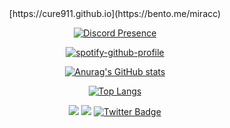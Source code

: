 
<div align="center">
    [https://cure911.github.io](https://bento.me/miracc)
<p>
</p>
 <p data-sourcepos="2:1-2:117" dir="auto"><a href="https://discord.com/users/754969692585852939" rel="nofollow"><img src="https://camo.githubusercontent.com/0a875a029acebd23762760ce44d02fdcdbf3b2c5f2dfbe33b48a4adcd25f3a74/68747470733a2f2f6c616e796172642e636e7261642e6465762f6170692f373534393639363932353835383532393339" alt="Discord Presence" data-canonical-src="https://lanyard.cnrad.dev/api/754969692585852939" style="max-width: 100%;"></a></p>
 
 <p data-sourcepos="1:1-1:253" dir="auto"><a href="https://github.com/kittinan/spotify-github-profile"><img src="https://camo.githubusercontent.com/64f89ae7047a25b3f1f6fdeb74372999994f865978a784318ddb170763879936/68747470733a2f2f73706f746966792d6769746875622d70726f66696c652e76657263656c2e6170702f6170692f766965773f7569643d7a6b787167347471653731357a6a77326e36346b337971617526636f7665725f696d6167653d74727565267468656d653d6e6174656d6f6f2d72652673686f775f6f66666c696e653d66616c7365266261725f636f6c6f723d353362313466266261725f636f6c6f725f636f7665723d66616c7365" alt="spotify-github-profile" data-canonical-src="https://spotify-github-profile.vercel.app/api/view?uid=zkxqg4tqe715zjw2n64k3yqau&amp;cover_image=true&amp;theme=natemoo-re&amp;show_offline=false&amp;bar_color=53b14f&amp;bar_color_cover=false" style="max-width: 100%;"></a></p>
 
<p data-sourcepos="1:1-1:118" dir="auto"><a target="_blank" rel="noopener noreferrer nofollow" href="https://camo.githubusercontent.com/3ddfd5021560059039d1943c36c7fd0e5a3a7f653eda5a7be6f1aef3a414af04/68747470733a2f2f6769746875622d726561646d652d73746174732e76657263656c2e6170702f6170693f757365726e616d653d63757265393131267468656d653d7261646963616c26636f756e745f707269766174653d74727565"><img src="https://camo.githubusercontent.com/3ddfd5021560059039d1943c36c7fd0e5a3a7f653eda5a7be6f1aef3a414af04/68747470733a2f2f6769746875622d726561646d652d73746174732e76657263656c2e6170702f6170693f757365726e616d653d63757265393131267468656d653d7261646963616c26636f756e745f707269766174653d74727565" alt="Anurag's GitHub stats" data-canonical-src="https://github-readme-stats.vercel.app/api?username=cure911&amp;theme=radical&amp;count_private=true" style="max-width: 100%;"></a></p>
 <p data-sourcepos="1:1-1:166" dir="auto"><a href="https://github.com/anuraghazra/github-readme-stats"><img src="https://camo.githubusercontent.com/a19554f98e2f3bfbc8ef8380df70736460d0ff3aea8f5a1e5385db90a8372b44/68747470733a2f2f6769746875622d726561646d652d73746174732e76657263656c2e6170702f6170692f746f702d6c616e67732f3f757365726e616d653d63757265393131267468656d653d7261646963616c266c616e67735f636f756e743d38" alt="Top Langs" data-canonical-src="https://github-readme-stats.vercel.app/api/top-langs/?username=cure911&amp;theme=radical&amp;langs_count=8" style="max-width: 100%;"></a></p>

<p></p>
</div>
<div align="center">
<p>
    <a href="https://www.instagram.com/miraccozcan/" rel="nofollow" target="_blank"><img src="https://camo.githubusercontent.com/7e5ea6500c36f6cca132b99adbf3f7283c00742c0b0cca9515f0099d292b0494/68747470733a2f2f696d672e736869656c64732e696f2f62616467652f494e5354414752414d2532302d4443333137352e7376673f267374796c653d666f722d7468652d6261646765266c6f676f3d696e7374616772616d266c6f676f436f6c6f723d7768697465" data-canonical-src="https://img.shields.io/badge/INSTAGRAM%20-DC3175.svg?&amp;style=for-the-badge&amp;logo=instagram&amp;logoColor=white" style="max-width: 100%;"></a>
       <a href="https://open.spotify.com/user/zkxqg4tqe715zjw2n64k3yqau?si=26f4ba4da3224e4a8" rel="nofollow" target="_blank"><img src="https://camo.githubusercontent.com/8b36f195a47af7355c39f1aeb80a128d1ed7522b1ed32f726bfa27f12ff54fc5/68747470733a2f2f696d672e736869656c64732e696f2f62616467652f53706f746966792532302d3165643736302e7376673f267374796c653d666f722d7468652d6261646765266c6f676f3d73706f74696679266c6f676f436f6c6f723d7768697465" data-canonical-src="https://img.shields.io/badge/Spotify%20-1ed760.svg?&amp;style=for-the-badge&amp;logo=spotify&amp;logoColor=white" style="max-width: 100%;"></a>
    <a href="https://twitter.com/miraccozcan" target="_blank">
    <img src="https://img.shields.io/badge/Twitter-blue?style=for-the-badge&logo=twitter&logoColor=white" alt="Twitter Badge"/>
  </a>
</p>
<p>
</p>
</div>
</article>

